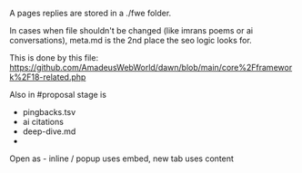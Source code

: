 A pages replies are stored in a ./fwe folder.

In cases when file shouldn't be changed (like imrans poems or ai conversations), meta.md is the 2nd place the seo logic looks for.

This is done by this file:
https://github.com/AmadeusWebWorld/dawn/blob/main/core%2Fframework%2F18-related.php

Also in #proposal stage is

 * pingbacks.tsv
 * ai citations
 * deep-dive.md
 * 

Open as - inline / popup uses embed, new tab uses content



